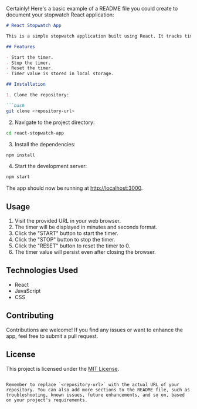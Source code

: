 Certainly! Here's a basic example of a README file you could create to document your stopwatch React application:

```markdown
# React Stopwatch App

This is a simple stopwatch application built using React. It tracks time in minutes and seconds and allows you to start, stop, and reset the timer. The timer value is also stored in the browser's local storage, so you can continue from where you left off even after closing the browser.

## Features

- Start the timer.
- Stop the timer.
- Reset the timer.
- Timer value is stored in local storage.

## Installation

1. Clone the repository:

```bash
git clone <repository-url>
```

2. Navigate to the project directory:

```bash
cd react-stopwatch-app
```

3. Install the dependencies:

```bash
npm install
```

4. Start the development server:

```bash
npm start
```

The app should now be running at [http://localhost:3000](http://localhost:3000).

## Usage

1. Visit the provided URL in your web browser.
2. The timer will be displayed in minutes and seconds format.
3. Click the "START" button to start the timer.
4. Click the "STOP" button to stop the timer.
5. Click the "RESET" button to reset the timer to 0.
6. The timer value will persist even after closing the browser.

## Technologies Used

- React
- JavaScript
- CSS

## Contributing

Contributions are welcome! If you find any issues or want to enhance the app, feel free to submit a pull request.

## License

This project is licensed under the [MIT License](LICENSE).

```

Remember to replace `<repository-url>` with the actual URL of your repository. You can also add more sections to the README file, such as troubleshooting, known issues, future enhancements, and so on, based on your project's requirements.
